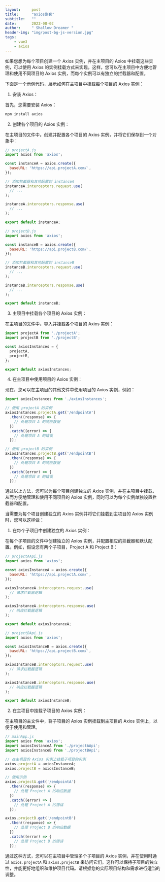```yaml
---
layout:     post
title:      "axios嵌套"
subtitle:   ""
date:       2023-08-02
author:     " Shallow Dreamer "
header-img: "img/post-bg-js-version.jpg"
tags:
    - vue3
    - axios
---
```


如果您想为每个项目创建一个 Axios 实例，并在主项目的 Axios 中挂载这些实例，可以使用 Axios 的实例挂载方式来实现。这样，您可以在主项目中方便地管理和使用不同项目的 Axios 实例，而每个实例可以有独立的拦截器和配置。

下面是一个示例代码，展示如何在主项目中挂载每个项目的 Axios 实例：

1. 安装 Axios：

首先，您需要安装 Axios：

```bash
npm install axios
```

2. 创建各个项目的 Axios 实例：

在主项目的文件中，创建并配置各个项目的 Axios 实例，并将它们保存到一个对象中：

```javascript
// projectA.js
import axios from 'axios';

const instanceA = axios.create({
  baseURL: 'https://api.projectA.com/',
});

// 添加拦截器和其他配置到 instanceA
instanceA.interceptors.request.use(
  // ...
);

instanceA.interceptors.response.use(
  // ...
);

export default instanceA;
```

```javascript
// projectB.js
import axios from 'axios';

const instanceB = axios.create({
  baseURL: 'https://api.projectB.com/',
});

// 添加拦截器和其他配置到 instanceB
instanceB.interceptors.request.use(
  // ...
);

instanceB.interceptors.response.use(
  // ...
);

export default instanceB;
```

3. 主项目中挂载各个项目的 Axios 实例：

在主项目的文件中，导入并挂载各个项目的 Axios 实例：

```javascript
import projectA from './projectA';
import projectB from './projectB';

const axiosInstances = {
  projectA,
  projectB,
};

export default axiosInstances;
```

4. 在主项目中使用项目的 Axios 实例：

现在，您可以在主项目的其他文件中使用项目的 Axios 实例，例如：

```javascript
import axiosInstances from './axiosInstances';

// 使用 projectA 的实例
axiosInstances.projectA.get('/endpointA')
  .then((response) => {
    // 处理项目 A 的响应数据
  })
  .catch((error) => {
    // 处理项目 A 的错误
  });

// 使用 projectB 的实例
axiosInstances.projectB.get('/endpointB')
  .then((response) => {
    // 处理项目 B 的响应数据
  })
  .catch((error) => {
    // 处理项目 B 的错误
  });
```

通过以上方法，您可以为每个项目创建独立的 Axios 实例，并在主项目中挂载，从而方便地管理和使用不同项目的 Axios 实例，同时可以为每个实例单独设置拦截器和配置。

当需要为每个项目创建独立的 Axios 实例并将它们挂载到主项目的 Axios 实例时，您可以这样做：

1. 在每个子项目中创建独立的 Axios 实例：

在每个子项目的文件中创建独立的 Axios 实例，并配置相应的拦截器和默认配置。例如，假设您有两个子项目，Project A 和 Project B：

```javascript
// projectAApi.js
import axios from 'axios';

const axiosInstanceA = axios.create({
  baseURL: 'https://api.projectA.com/',
});

axiosInstanceA.interceptors.request.use(
  // 请求拦截器逻辑
);

axiosInstanceA.interceptors.response.use(
  // 响应拦截器逻辑
);

export default axiosInstanceA;
```

```javascript
// projectBApi.js
import axios from 'axios';

const axiosInstanceB = axios.create({
  baseURL: 'https://api.projectB.com/',
});

axiosInstanceB.interceptors.request.use(
  // 请求拦截器逻辑
);

axiosInstanceB.interceptors.response.use(
  // 响应拦截器逻辑
);

export default axiosInstanceB;
```

2. 在主项目中挂载子项目的 Axios 实例：

在主项目的主文件中，将子项目的 Axios 实例挂载到主项目的 Axios 实例上，以便于使用和管理。

```javascript
// mainApp.js
import axios from 'axios';
import axiosInstanceA from './projectAApi';
import axiosInstanceB from './projectBApi';

// 在主项目的 Axios 实例上挂载子项目的实例
axios.projectA = axiosInstanceA;
axios.projectB = axiosInstanceB;

// 使用示例
axios.projectA.get('/endpointA')
  .then((response) => {
    // 处理 Project A 的响应数据
  })
  .catch((error) => {
    // 处理 Project A 的错误
  });

axios.projectB.get('/endpointB')
  .then((response) => {
    // 处理 Project B 的响应数据
  })
  .catch((error) => {
    // 处理 Project B 的错误
  });
```

通过这种方式，您可以在主项目中管理多个子项目的 Axios 实例，并在使用时通过 `axios.projectA` 和 `axios.projectB` 来访问它们。这样可以保持子项目的独立性，并能更好地组织和维护项目代码。请根据您的实际项目结构和需求进行适当的调整。
